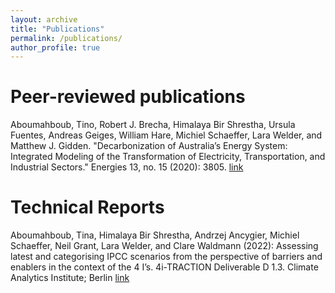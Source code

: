 ```yaml
---
layout: archive
title: "Publications"
permalink: /publications/
author_profile: true
---
```


Peer-reviewed publications
===========================
Aboumahboub, Tino, Robert J. Brecha, Himalaya Bir Shrestha, Ursula Fuentes, Andreas Geiges, William Hare, Michiel Schaeffer, Lara Welder, and Matthew J. Gidden. "Decarbonization of Australia’s Energy System: Integrated Modeling of the Transformation of Electricity, Transportation, and Industrial Sectors." Energies 13, no. 15 (2020): 3805. [link](https://www.mdpi.com/1996-1073/13/15/3805)

Technical Reports
=================
Aboumahboub, Tina, Himalaya Bir Shrestha, Andrzej Ancygier, Michiel Schaeffer, Neil Grant, Lara Welder, and Clare Waldmann (2022): Assessing latest and categorising IPCC scenarios from the perspective of barriers and enablers in the context of the 4 I’s. 4i-TRACTION Deliverable D 1.3. Climate Analytics Institute; Berlin [link](https://www.4i-traction.eu/outputs/assessing-and-categorising-latest-ipcc-scenarios-perspective-barriers-and-enablers-context)
